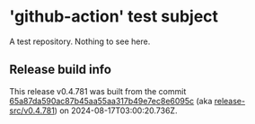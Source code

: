 # 'github-action' test subject

A test repository. Nothing to see here.


## Release build info

This release v0.4.781 was built from the commit [65a87da590ac87b45aa55aa317b49e7ec8e6095c](https://github.com/kattecon/gh-release-test-ga/tree/65a87da590ac87b45aa55aa317b49e7ec8e6095c) (aka [release-src/v0.4.781](https://github.com/kattecon/gh-release-test-ga/tree/release-src/v0.4.781)) on 2024-08-17T03:00:20.736Z.
        